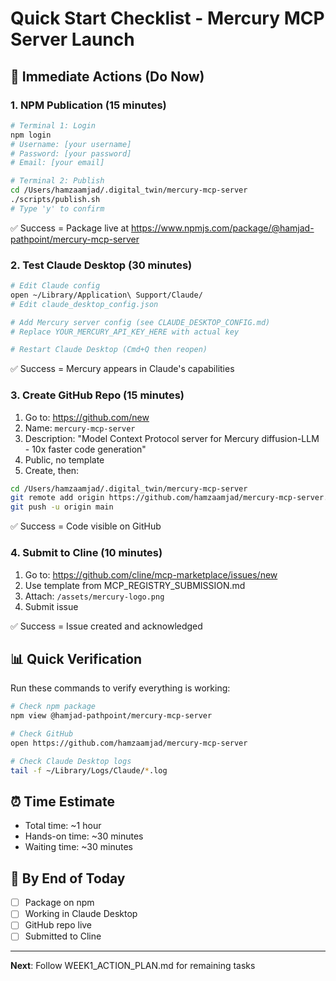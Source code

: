 # Quick Start Checklist - Mercury MCP Server Launch

## 🚀 Immediate Actions (Do Now)

### 1. NPM Publication (15 minutes)
```bash
# Terminal 1: Login
npm login
# Username: [your username]
# Password: [your password]
# Email: [your email]

# Terminal 2: Publish
cd /Users/hamzaamjad/.digital_twin/mercury-mcp-server
./scripts/publish.sh
# Type 'y' to confirm
```

✅ Success = Package live at https://www.npmjs.com/package/@hamjad-pathpoint/mercury-mcp-server

### 2. Test Claude Desktop (30 minutes)
```bash
# Edit Claude config
open ~/Library/Application\ Support/Claude/
# Edit claude_desktop_config.json

# Add Mercury server config (see CLAUDE_DESKTOP_CONFIG.md)
# Replace YOUR_MERCURY_API_KEY_HERE with actual key

# Restart Claude Desktop (Cmd+Q then reopen)
```

✅ Success = Mercury appears in Claude's capabilities

### 3. Create GitHub Repo (15 minutes)
1. Go to: https://github.com/new
2. Name: `mercury-mcp-server`
3. Description: "Model Context Protocol server for Mercury diffusion-LLM - 10x faster code generation"
4. Public, no template
5. Create, then:

```bash
cd /Users/hamzaamjad/.digital_twin/mercury-mcp-server
git remote add origin https://github.com/hamzaamjad/mercury-mcp-server.git
git push -u origin main
```

✅ Success = Code visible on GitHub

### 4. Submit to Cline (10 minutes)
1. Go to: https://github.com/cline/mcp-marketplace/issues/new
2. Use template from MCP_REGISTRY_SUBMISSION.md
3. Attach: `/assets/mercury-logo.png`
4. Submit issue

✅ Success = Issue created and acknowledged

## 📊 Quick Verification

Run these commands to verify everything is working:

```bash
# Check npm package
npm view @hamjad-pathpoint/mercury-mcp-server

# Check GitHub
open https://github.com/hamzaamjad/mercury-mcp-server

# Check Claude Desktop logs
tail -f ~/Library/Logs/Claude/*.log
```

## ⏰ Time Estimate
- Total time: ~1 hour
- Hands-on time: ~30 minutes
- Waiting time: ~30 minutes

## 🎯 By End of Today
- [ ] Package on npm
- [ ] Working in Claude Desktop
- [ ] GitHub repo live
- [ ] Submitted to Cline

---
**Next**: Follow WEEK1_ACTION_PLAN.md for remaining tasks